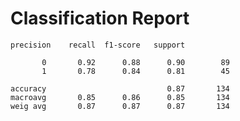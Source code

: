 # Classification Report 

    precision    recall  f1-score   support

           0       0.92      0.88      0.90        89
           1       0.78      0.84      0.81        45

    accuracy                           0.87       134
    macroavg       0.85      0.86      0.85       134
    weig avg       0.87      0.87      0.87       134
